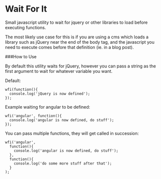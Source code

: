Wait For It 
===========

Small javascript utility to wait for jquery or other libraries to load before executing functions.

The most likely use case for this is if you are using a cms which loads a library such as jQuery near the end of the body tag, and the javascript you need to execute comes before that definition (ie. in a blog post).

###How to Use

By default this utility waits for jQuery, however you can pass a string as the first argument to wait for whatever variable you want.

Default:
<pre><code>wfi(function(){
  console.log('jQuery is now defined');
});
</code></pre>

Example waiting for angular to be defined:
<pre><code>wfi('angular', function(){
  console.log('angular is now defined, do stuff');  
});</code></pre>

You can pass multiple functions, they will get called in succession:
<pre><code>wfi('angular', 
  function(){
    console.log('angular is now defined, do stuff');  
  }, 
  function(){
    console.log('do some more stuff after that');
  }
);</code></pre>
